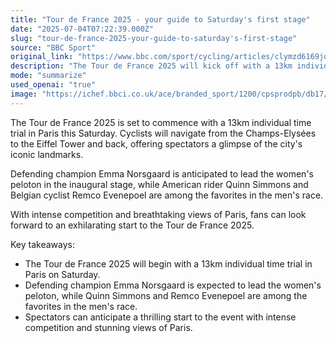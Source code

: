 ```yaml
---
title: "Tour de France 2025 - your guide to Saturday's first stage"
date: "2025-07-04T07:22:39.000Z"
slug: "tour-de-france-2025-your-guide-to-saturday's-first-stage"
source: "BBC Sport"
original_link: "https://www.bbc.com/sport/cycling/articles/clymzd6169jo"
description: "The Tour de France 2025 will kick off with a 13km individual time trial in Paris, showcasing the city's iconic landmarks. Defending champion Emma Norsgaard is set to lead the women's peloton, with Quinn Simmons and Remco Evenepoel favored in the men's race. Fans can expect a competitive and visually stunning start to the event, with exciting racing and breathtaking views of Paris."
mode: "summarize"
used_openai: "true"
image: "https://ichef.bbci.co.uk/ace/branded_sport/1200/cpsprodpb/db17/live/04bf9a50-5802-11f0-9b80-41c5c093ab9b.jpg"
---
```


The Tour de France 2025 is set to commence with a 13km individual time trial in Paris this Saturday. Cyclists will navigate from the Champs-Elysées to the Eiffel Tower and back, offering spectators a glimpse of the city's iconic landmarks.

Defending champion Emma Norsgaard is anticipated to lead the women's peloton in the inaugural stage, while American rider Quinn Simmons and Belgian cyclist Remco Evenepoel are among the favorites in the men's race.

With intense competition and breathtaking views of Paris, fans can look forward to an exhilarating start to the Tour de France 2025.

Key takeaways:
- The Tour de France 2025 will begin with a 13km individual time trial in Paris on Saturday.
- Defending champion Emma Norsgaard is expected to lead the women's peloton, while Quinn Simmons and Remco Evenepoel are among the favorites in the men's race.
- Spectators can anticipate a thrilling start to the event with intense competition and stunning views of Paris.